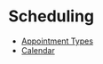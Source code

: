 # Scheduling

- [Appointment Types](/guide/scheduling/appointment-types/index.md)
- [Calendar](/guide/scheduling/calendar/index.md)
